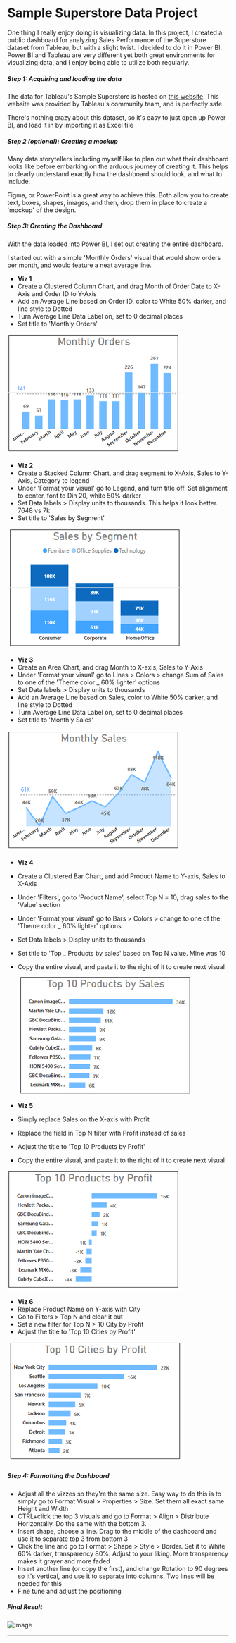 # Sample Superstore Data Project

One thing I really enjoy doing is visualizing data. In this project, I created a public dashboard for analyzing Sales Performance of the Superstore dataset from Tableau, but with a slight twist. I decided to do it in Power BI. Power BI and Tableau are very different yet both great environments for visualizing data, and I enjoy being able to utilize both regularly. 


##### Step 1: Acquiring and loading the data

The data for Tableau's Sample Superstore is hosted on [this website](https://datawonders.atlassian.net/wiki/spaces/TABLEAU/blog/2022/10/26/1953431553/Where+Can+I+Find+Superstore+Sales#Workbooks-and-Data-Sources). This website was provided by Tableau's community team, and is perfectly safe.

There's nothing crazy about this dataset, so it's easy to just open up Power BI, and load it in by importing it as Excel file

##### Step 2 (optional): Creating a mockup

Many data storytellers including myself like to plan out what their dashboard looks like before embarking on the arduous journey of creating it. This helps to clearly understand exactly how the dashboard should look, and what to include.

Figma, or PowerPoint is a great way to achieve this. Both allow you to create text, boxes, shapes, images, and then, drop them in place to create a 'mockup' of the design. 


##### Step 3: Creating the Dashboard

With the data loaded into Power BI, I set out creating the entire dashboard. 

I started out with a simple 'Monthly Orders' visual that would show orders per month, and would feature a neat average line. 

- **Viz 1**
-  Create a Clustered Column Chart, and drag Month of Order Date to X-Axis and Order ID to Y-Axis
-  Add an Average Line based on Order ID, color to White 50% darker, and line style to Dotted
-  Turn Average Line Data Label on, set to 0 decimal places
-  Set title to 'Monthly Orders'

![image](https://github.com/jsauerland/Sample-Superstore/blob/main/sps1.PNG?raw=true)

- **Viz 2**
-  Create a Stacked Column Chart, and drag segment to X-Axis, Sales to Y-Axis, Category to legend
-  Under 'Format your visual' go to Legend, and turn title off. Set alignment to center, font to Din 20, white 50% darker
-  Set Data labels > Display units to thousands. This helps it look better. 7648 vs 7k
-  Set title to 'Sales by Segment'

![image](https://github.com/jsauerland/Sample-Superstore/blob/main/sps2.PNG?raw=true)


- **Viz 3**
- Create an Area Chart, and drag Month to X-axis, Sales to Y-Axis
- Under 'Format your visual' go to Lines > Colors > change Sum of Sales to one of the 'Theme color _ 60% lighter' options
- Set Data labels > Display units to thousands
- Add an Average Line based on Sales, color to White 50% darker, and line style to Dotted
- Turn Average Line Data Label on, set to 0 decimal places
- Set title to 'Monthly Sales'



![image](https://github.com/jsauerland/Sample-Superstore/blob/main/sps3.PNG?raw=true)

- **Viz 4**
- Create a Clustered Bar Chart, and add Product Name to Y-axis, Sales to X-Axis
- Under 'Filters', go to 'Product Name', select Top N = 10, drag sales to the 'Value' section
- Under 'Format your visual' go to Bars > Colors > change to one of the 'Theme color _ 60% lighter' options
- Set Data labels > Display units to thousands
- Set title to 'Top _ Products by sales' based on Top N value. Mine was 10
- Copy the entire visual, and paste it to the right of it to create next visual

  ![image](https://github.com/jsauerland/Sample-Superstore/blob/main/sps4.PNG?raw=true)


- **Viz 5**
- Simply replace Sales on the X-axis with Profit
- Replace the field in Top N filter with Profit instead of sales
- Adjust the title to 'Top 10 Products by Profit'
- Copy the entire visual, and paste it to the right of it to create next visual

![image](https://github.com/jsauerland/Sample-Superstore/blob/main/sps5.PNG?raw=true)

- **Viz 6**
- Replace Product Name on Y-axis with City
- Go to Filters > Top N and clear it out
- Set a new filter for Top N > 10 City by Profit
- Adjust the title to 'Top 10 Cities by Profit'

![image](https://github.com/jsauerland/Sample-Superstore/blob/main/sps6.PNG?raw=true)

##### Step 4: Formatting the Dashboard

- Adjust all the vizzes so they're the same size. Easy way to do this is to simply go to Format Visual > Properties > Size. Set them all exact same Height and Width
- CTRL+click the top 3 visuals and go to Format > Align > Distribute Horizontally. Do the same with the bottom 3. 
- Insert shape, choose a line. Drag to the middle of the dashboard and use it to separate top 3 from bottom 3
- Click the line and go to Format > Shape > Style > Border. Set it to White 60% darker, transparency 80%. Adjust to your liking. More transparency makes it grayer and more faded
- Insert another line (or copy the first), and change Rotation to 90 degrees so it's vertical, and use it to separate into columns. Two lines will be needed for this
- Fine tune and adjust the positioning

  
##### Final Result

![image](https://github.com/jsauerland/Sample-Superstore/assets/32148757/ff12ddf7-3c1f-4843-b457-48ba64c97264)

------


